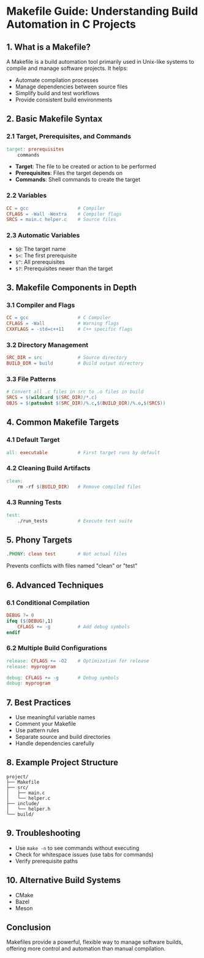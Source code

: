 # Makefile Guide: Understanding Build Automation in C Projects

## 1. What is a Makefile?

A Makefile is a build automation tool primarily used in Unix-like systems to compile and manage software projects. It helps:

- Automate compilation processes
- Manage dependencies between source files
- Simplify build and test workflows
- Provide consistent build environments

## 2. Basic Makefile Syntax

### 2.1 Target, Prerequisites, and Commands

```makefile
target: prerequisites
    commands
```

- **Target**: The file to be created or action to be performed
- **Prerequisites**: Files the target depends on
- **Commands**: Shell commands to create the target

### 2.2 Variables

```makefile
CC = gcc                  # Compiler
CFLAGS = -Wall -Wextra    # Compiler flags
SRCS = main.c helper.c    # Source files
```

### 2.3 Automatic Variables

- `$@`: The target name
- `$<`: The first prerequisite
- `$^`: All prerequisites
- `$?`: Prerequisites newer than the target

## 3. Makefile Components in Depth

### 3.1 Compiler and Flags

```makefile
CC = gcc                  # C Compiler
CFLAGS = -Wall            # Warning flags
CXXFLAGS = -std=c++11     # C++ specific flags
```

### 3.2 Directory Management

```makefile
SRC_DIR = src             # Source directory
BUILD_DIR = build         # Build output directory
```

### 3.3 File Patterns

```makefile
# Convert all .c files in src to .o files in build
SRCS = $(wildcard $(SRC_DIR)/*.c)
OBJS = $(patsubst $(SRC_DIR)/%.c,$(BUILD_DIR)/%.o,$(SRCS))
```

## 4. Common Makefile Targets

### 4.1 Default Target

```makefile
all: executable           # First target runs by default
```

### 4.2 Cleaning Build Artifacts

```makefile
clean:
    rm -rf $(BUILD_DIR)   # Remove compiled files
```

### 4.3 Running Tests

```makefile
test:
    ./run_tests           # Execute test suite
```

## 5. Phony Targets

```makefile
.PHONY: clean test        # Not actual files
```

Prevents conflicts with files named "clean" or "test"

## 6. Advanced Techniques

### 6.1 Conditional Compilation

```makefile
DEBUG ?= 0
ifeq ($(DEBUG),1)
    CFLAGS += -g          # Add debug symbols
endif
```

### 6.2 Multiple Build Configurations

```makefile
release: CFLAGS += -O2    # Optimization for release
release: myprogram

debug: CFLAGS += -g       # Debug symbols
debug: myprogram
```

## 7. Best Practices

- Use meaningful variable names
- Comment your Makefile
- Use pattern rules
- Separate source and build directories
- Handle dependencies carefully

## 8. Example Project Structure

```
project/
├── Makefile
├── src/
│   ├── main.c
│   └── helper.c
├── include/
│   └── helper.h
└── build/
```

## 9. Troubleshooting

- Use `make -n` to see commands without executing
- Check for whitespace issues (use tabs for commands)
- Verify prerequisite paths

## 10. Alternative Build Systems

- CMake
- Bazel
- Meson

## Conclusion

Makefiles provide a powerful, flexible way to manage software builds, offering more control and automation than manual compilation.
